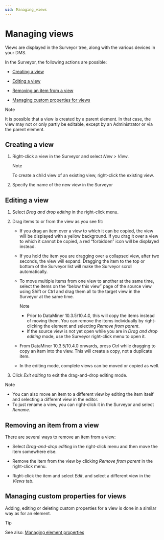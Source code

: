 ```yaml
---
uid: Managing_views
---
```


# Managing views

Views are displayed in the Surveyor tree, along with the various devices in your DMS.

In the Surveyor, the following actions are possible:

- [Creating a view](#creating-a-view)

- [Editing a view](#editing-a-view)

- [Removing an item from a view](#removing-an-item-from-a-view)

- [Managing custom properties for views](#managing-custom-properties-for-views)

> [!NOTE]
> It is possible that a view is created by a parent element. In that case, the view may not or only partly be editable, except by an Administrator or via the parent element.

## Creating a view

1. Right-click a view in the Surveyor and select *New \> View*.

   > [!NOTE]
   > To create a child view of an existing view, right-click the existing view.

1. Specify the name of the new view in the Surveyor

## Editing a view

1. Select *Drag and drop editing* in the right-click menu.

1. Drag items to or from the view as you see fit:

   - If you drag an item over a view to which it can be copied, the view will be displayed with a yellow background. If you drag it over a view to which it cannot be copied, a red “forbidden” icon will be displayed instead.

   - If you hold the item you are dragging over a collapsed view, after two seconds, the view will expand. Dragging the item to the top or bottom of the Surveyor list will make the Surveyor scroll automatically.

   - To move multiple items from one view to another at the same time, select the items on the “below this view” page of the source view using Shift or Ctrl and drag them all to the target view in the Surveyor at the same time.

     > [!NOTE]
     >
     > - Prior to DataMiner 10.3.5/10.4.0, this will copy the items instead of moving them. You can remove the items individually by right-clicking the element and selecting *Remove from parent*.
     > - If the source view is not yet open while you are in *Drag and drop editing* mode, use the Surveyor right-click menu to open it.

   - From DataMiner 10.3.5/10.4.0 onwards, press Ctrl while dragging to copy an item into the view. This will create a copy, not a duplicate item.

   - In the editing mode, complete views can be moved or copied as well.

1. Click *Exit editing* to exit the drag-and-drop editing mode.

> [!NOTE]
>
> - You can also move an item to a different view by editing the item itself and selecting a different view in the editor.
> - To just rename a view, you can right-click it in the Surveyor and select *Rename*.

## Removing an item from a view

There are several ways to remove an item from a view:

- Select *Drag-and-drop editing* in the right-click menu and then move the item somewhere else.

- Remove the item from the view by clicking *Remove from parent* in the right-click menu.

- Right-click the item and select *Edit*, and select a different view in the *Views* tab.

## Managing custom properties for views

Adding, editing or deleting custom properties for a view is done in a similar way as for an element.

> [!TIP]
> See also: [Managing element properties](xref:Managing_element_properties)
